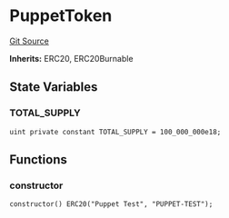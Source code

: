# PuppetToken
[Git Source](https://github.com/GMX-Blueberry-Club/puppet-contracts/blob/5895883d384bd97e4c9ce86357488a3f0b4cf07b/src/tokenomics/PuppetToken.sol)

**Inherits:**
ERC20, ERC20Burnable


## State Variables
### TOTAL_SUPPLY

```solidity
uint private constant TOTAL_SUPPLY = 100_000_000e18;
```


## Functions
### constructor


```solidity
constructor() ERC20("Puppet Test", "PUPPET-TEST");
```

